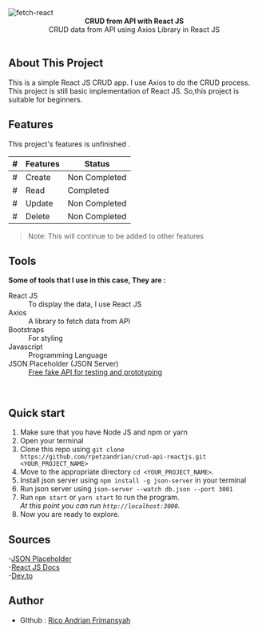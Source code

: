 <img src="https://i.ibb.co/Jqd66rV/fetch-react.png" alt="fetch-react" align="center" />

<br />

<div align="center"><strong>CRUD from API with React JS</strong></div>
<div align="center">CRUD data from API using Axios Library in React JS</div>
<br />

## About This Project
<div>This is a simple React JS CRUD app. I use Axios to do the CRUD process. This project is still basic implementation of React JS. So,this project is suitable for beginners.</div>

## Features
This project's features is unfinished .

 |#|Features|Status|
 |--|----------|-------|
 |#| Create	| Non Completed |
 |#| Read | Completed |
 |#| Update | Non Completed |
 |#| Delete | Non Completed |

> Note: This will continue to be added to other features

## Tools
<div><strong>Some of tools that I use in this case, They are : </strong></div>

<dl>
  <dt>React JS</dt>
  <dd>To display the data, I use React JS</dd>
  
  <dt>Axios</dt>
  <dd>A library to fetch data from API</dd>
  
  <dt>Bootstraps</dt>
  <dd>For styling</dd>
  
  <dt>Javascript</dt>
  <dd>Programming Language</dd>
  
  <dt>JSON Placeholder (JSON Server)</dt>
  <dd><a href='https://jsonplaceholder.typicode.com/'>Free fake API for testing and prototyping</a></dd>
 </dl>
 
 <br />
 
## Quick start

1.  Make sure that you have Node JS and npm or yarn
2.  Open your terminal
3.  Clone this repo using `git clone https://github.com/rpetzandrian/crud-api-reactjs.git <YOUR_PROJECT_NAME>`
4.  Move to the appropriate directory `cd <YOUR_PROJECT_NAME>`.<br />
5.  Install json server using `npm install -g json-server` in your terminal
6.  Run json server using `json-server --watch db.json --port 3001`
7.  Run `npm start`  or `yarn start` to run the program.<br />
    _At this point you can run `http://localhost:3000`._
8.  Now you are ready to explore.

## Sources

-<a href='https://jsonplaceholder.typicode.com'>JSON Placeholder</a><br />
-<a href='https://reactjs.org/'>React JS Docs</a><br />
-<a href='https://dev.to/sachinsmahajan/use-axios-with-react-3hka'>Dev.to</a>

## Author
- GIthub : <a href='https://github.com/rpetzandrian'>Rico Andrian Frimansyah</a>


